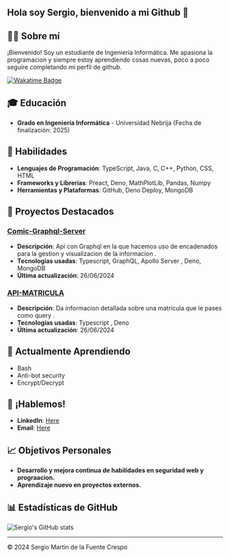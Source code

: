 ## Hola soy Sergio, bienvenido a mi Github 👋

## 👨‍💻 Sobre mí

¡Bienvenido! Soy un estudiante de Ingeniería Informática. Me apasiona la programacion y siempre estoy aprendiendo cosas nuevas, poco a poco seguire completando mi perfil de github.


<a href="https://wakatime.com/@sergioom9"> <img src="https://wakatime.com/badge/user/89bc199f-a6e2-4a7a-96fb-a9b8860eda0f.svg" alt="Wakatime Badge" > </a>


## 🎓 Educación

- **Grado en Ingeniería Informática** - Universidad Nebrija (Fecha de finalización: 2025)

## 🚀 Habilidades

- **Lenguajes de Programación**: TypeScript, Java, C, C++, Python, CSS, HTML
- **Frameworks y Librerías**: Preact, Deno, MathPlotLib, Pandas, Numpy
- **Herramientas y Plataformas**: GitHub, Deno Deploy, MongoDB

## 🧩 Proyectos Destacados

### [Comic-Graphql-Server](https://github.com/sergioom9/Comics-Graphql-Server)
- **Descripción**: Api con Graphql en la que hacemos uso de encadenados para la gestion y visualizacion de la informacion .
- **Tecnologías usadas**: Typescript, GraphQL, Apollo Server , Deno, MongoDB
- **Última actualización**: 26/06/2024

### [API-MATRICULA](https://github.com/sergioom9/API-MATRICULAS)
- **Descripción**: Da informacion detallada sobre una matricula que le pases como query .
- **Tecnologías usadas**: Typescript , Deno 
- **Última actualización**: 26/06/2024

## 🌱 Actualmente Aprendiendo

- Bash
- Anti-bot security
- Encrypt/Decrypt

## 💬 ¡Hablemos!

- **LinkedIn**: [Here](https://www.linkedin.com/in/sergio-martin-de-la-fuente/)
- **Email**: [Here](mailto:sseergiioo9@gmail.com)

## 📈 Objetivos Personales

- **Desarrollo y mejora continua de habilidades en seguridad web y prograacion.**
- **Aprendizaje nuevo en proyectos externos.**

## 📊 Estadísticas de GitHub

![Sergio's GitHub stats](https://github-readme-stats.vercel.app/api?username=sergioom9&show_icons=true&theme=radical)

---

© 2024 Sergio Martin de la Fuente Crespo
